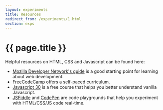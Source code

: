```yaml
---
layout: experiments
title: Resources
redirect_from: /experiments/1.html
section: exps
---
```


# {{ page.title }}

Helpful resources on HTML, CSS and Javascript can be found here:
- [Mozilla Developer Network's guide](https://developer.mozilla.org/en-US/docs/Learn)  is a good starting point for learning about web development.
- [FreeCodeCamp](https://www.freecodecamp.org/) offers a self-paced curriculum.
- [Javascript 30](https://javascript30.com/) is a free course that helps you better understand vanilla Javascript.
- [JSFiddle](https://jsfiddle.net/) and [CodePen](https://codepen.io/) are code playgrounds that help you experiment with HTML/CSS/JS code real-time.



